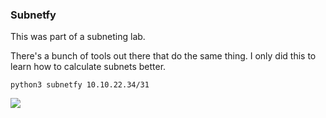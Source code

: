 ### Subnetfy

This was part of a subneting lab. 

There's a bunch of tools out there that do the same thing. I only did this to learn how to calculate subnets better.

```
python3 subnetfy 10.10.22.34/31 
```

![](images/subnet.png)
